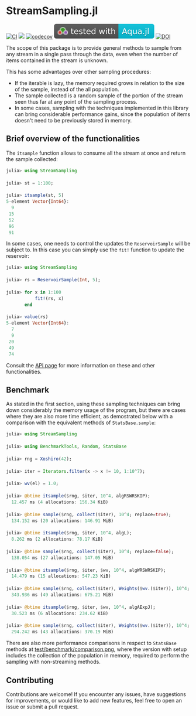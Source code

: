 # StreamSampling.jl

[![CI](https://github.com/JuliaDynamics/StreamSampling.jl/workflows/CI/badge.svg)](https://github.com/JuliaDynamics/StreamSampling.jl/actions?query=workflow%3ACI)
[![](https://img.shields.io/badge/docs-stable-blue.svg)](https://juliadynamics.github.io/StreamSampling.jl/stable/)
[![codecov](https://codecov.io/gh/JuliaDynamics/StreamSampling.jl/graph/badge.svg?token=F8W0MC53Z0)](https://codecov.io/gh/JuliaDynamics/StreamSampling.jl)
[![Aqua QA](https://raw.githubusercontent.com/JuliaTesting/Aqua.jl/master/badge.svg)](https://github.com/JuliaTesting/Aqua.jl)
[![DOI](https://zenodo.org/badge/692407431.svg)](https://zenodo.org/doi/10.5281/zenodo.12826684)

The scope of this package is to provide general methods to sample from any stream in a single pass through the data, even when 
the number of items contained in the stream is unknown.

This has some advantages over other sampling procedures:

- If the iterable is lazy, the memory required grows in relation to the size of the sample, instead of the all population.
- The sample collected is a random sample of the portion of the stream seen thus far at any point of the sampling process.
- In some cases, sampling with the techniques implemented in this library can bring considerable performance gains, since
  the population of items doesn't need to be previously stored in memory.
  
## Brief overview of the functionalities

The `itsample` function allows to consume all the stream at once and return the sample collected:

```julia
julia> using StreamSampling

julia> st = 1:100;

julia> itsample(st, 5)
5-element Vector{Int64}:
  9
 15
 52
 96
 91
```
In some cases, one needs to control the updates the `ReservoirSample` will be subject to. In this case
you can simply use the `fit!` function to update the reservoir:

```julia
julia> using StreamSampling

julia> rs = ReservoirSample(Int, 5);

julia> for x in 1:100
           fit!(rs, x)
       end

julia> value(rs)
5-element Vector{Int64}:
  7
  9
 20
 49
 74
```

Consult the [API page](https://juliadynamics.github.io/StreamSampling.jl/stable/) for more information on these and other functionalities.

## Benchmark

As stated in the first section, using these sampling techniques can bring down considerably the memory usage of the program, 
but there are cases where they are also more time efficient, as demostrated below with a comparison with the 
equivalent methods of `StatsBase.sample`:

```julia
julia> using StreamSampling

julia> using BenchmarkTools, Random, StatsBase

julia> rng = Xoshiro(42);

julia> iter = Iterators.filter(x -> x != 10, 1:10^7);

julia> wv(el) = 1.0;

julia> @btime itsample($rng, $iter, 10^4, algRSWRSKIP);
  12.457 ms (4 allocations: 156.34 KiB)

julia> @btime sample($rng, collect($iter), 10^4; replace=true);
  134.152 ms (20 allocations: 146.91 MiB)

julia> @btime itsample($rng, $iter, 10^4, algL);
  8.262 ms (2 allocations: 78.17 KiB)

julia> @btime sample($rng, collect($iter), 10^4; replace=false);
  138.054 ms (27 allocations: 147.05 MiB)

julia> @btime itsample($rng, $iter, $wv, 10^4, algWRSWRSKIP);
  14.479 ms (15 allocations: 547.23 KiB)

julia> @btime sample($rng, collect($iter), Weights($wv.($iter)), 10^4; replace=true);
  343.936 ms (49 allocations: 675.21 MiB)

julia> @btime itsample($rng, $iter, $wv, 10^4, algAExpJ);
  30.523 ms (6 allocations: 234.62 KiB)

julia> @btime sample($rng, collect($iter), Weights($wv.($iter)), 10^4; replace=false);
  294.242 ms (43 allocations: 370.19 MiB)
```

There are also more performance comparisons in respect to `StatsBase` methods at 
[test/benchmark/comparison.png](https://github.com/JuliaDynamics/StreamSampling.jl/blob/main/test/benchmark/comparison.png), where
the version with setup includes the collection of the population in memory, required to perform the sampling with non-streaming methods. 



## Contributing

Contributions are welcome! If you encounter any issues, have suggestions for improvements, or would like to add new 
features, feel free to open an issue or submit a pull request.

